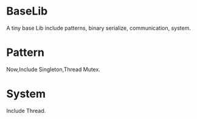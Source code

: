 # BaseLib
A tiny base Lib include patterns, binary serialize, communication, system.

# Pattern
Now,Include Singleton,Thread Mutex.

# System
Include Thread.
